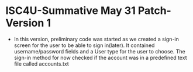 # ISC4U-Summative May 31 Patch- Version 1

* In this version, preliminary code was started as we created a sign-in screen for the user to be able to sign in(later). It contained username/password fields and a User type for the user to choose. The sign-in method for now checked if the account was in a predefined text file called accounts.txt
